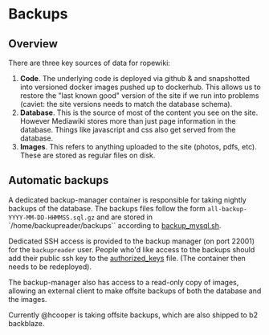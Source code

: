 # Backups

## Overview

There are three key sources of data for ropewiki:

1. **Code**. The underlying code is deployed via github & and snapshotted into versioned docker images pushed up to dockerhub. This allows us to restore the "last known good" version of the site if we run into problems (caviet: the site versions needs to match the database schema).
2. **Database**. This is the source of most of the content you see on the site. However Mediawiki stores more than just page information in the database. Things like javascript and css also get served from the database.
3. **Images**. This refers to anything uploaded to the site (photos, pdfs, etc). These are stored as regular files on disk.


## Automatic backups

A dedicated backup-manager container is responsible for taking nightly backups of the database. The backups files follow the form `all-backup-YYYY-MM-DD-HHMMSS.sql.gz` and are stored in `/home/backupreader/backups`` according to [backup_mysql.sh](scripts/backup_mysql.sh).

Dedicated SSH access is provided to the backup manager (on port 22001) for
the `backupreader` user. People who'd like access to the backups should add their public ssh key to the [authorized_keys](backup_manager/pubkeys/authorized_keys) file. (The container then needs to be redeployed).

The backup-manager also has access to a read-only copy of images, allowing an external client to make offsite backups of both the database and the images.

Currently @hcooper is taking offsite backups, which are also shipped to b2 backblaze.